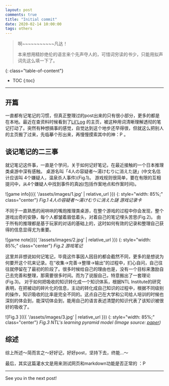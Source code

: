 ```yaml
---
layout: post
comments: true
title: "Initial commit"
date: 2020-02-14 10:00:00
tags: others
---
```


> 啊~~~~~~~~~~~凡达！
> 
> 本来想用精妙绝伦的语言来个先声夺人的，可惜词穷读的书少，只能用拟声词先这么填一下了。

<!--more-->

{: class="table-of-content"}
* TOC
{:toc}

---

## 开篇

一直都有记笔记的习惯，但真正整理过的post出来的只有很小部分，更多的都是在本地。最近在查资料时候看到了[Lil'Log](https://lilianweng.github.io/lil-log/) 的主页，被这种用词清晰理解透彻的笔记打动了。突然有种想搞事的感觉，自觉达到这个地步还早得很，但就这么把别人的主页搬了过来，先临摹个形出来，再慢慢摸索其中的神：P 。


## 谈记笔记的二三事

就记笔记这件事，一直是个学问，关于如何记好笔记，在最近接触的一个日本推理类桌游中深有感触。
桌游名叫「4人の容疑者～湯けむりに消えた謎」(中文名估计应该叫 4个嫌疑人，温泉杀人事件)(Fig.1)。 
游戏规则很简单，要在有限的互相提问中，从4个嫌疑人中找到事件的真凶(包括作案地点和作案时间)。 

![game info]({{ '/assets/images/1.jpg' | relative_url }})
{: style="width: 85%;" class="center"}
*Fig.1 4人の容疑者～湯けむりに消えた謎 游戏记录卡*

不同于一直熟悉的闹哄哄的嘴炮推理类桌游，在整个游戏的过程中你会发现，整个游戏出奇的安静，每个人都皱着眉低着头，对着自己的笔记埋头苦思(Fig.2)。 由于所有的推理都是基于玩家的对话的基础上的，这时如何有效的记录和整理自己获得的信息显得尤为重要。

![game note]({{ '/assets/images/2.jpg' | relative_url }})
{: style="width: 85%;" class="center"}
*Fig.2 游戏笔记*

这里并非想说如何记笔记，毕竟这件事因人因目的都会截然不同，更多的是想说为何要开这个坑来记录。在“收集->完善->整理->输出”的过程中，扪心自问，自己往往就停留在了最初的阶段了。很多时候给自己的理由也是，没有一个目标来激励自己去完善和整理，那需要很多时间。而为了说服自己，特意搬出了一套理论(Fig.3)。 对于如何把吸收的知识转化成一个知识体系，根据NTL Institute的研究表明，在把被动的碎片化的信息，主动的转化成自己知识的过程中，根据不同级别的操作，知识吸收的比率是完全不同的。这点自己在大学和公司给人培训的时候也深刻的体会到，能深切体会到，能用自己的语言表述清楚的知识代表了该知识被很好的吸收了。

![Fig.3 ]({{ '/assets/images/3.jpg' | relative_url }})
{: style="width: 85%;" class="center"}
*Fig.3 NTL's learning pyramid model (Image source: [paper](https://www.researchgate.net/publication/317267917_Role_of_Engineering_Design_in_Enhancing_ABET_Outcomes_of_Engineering_Programs_at_Taif_University/figures?lo=1))*

## 综述

综上所述～简而言之～好好记，好好post，坚持下去，终能...～

最后，其实这篇灌水文是用来测试网页和markdown功能是否正常的 ：P 

---

See you in the next post!



